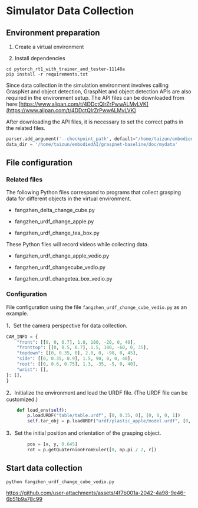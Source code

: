 # Simulator Data Collection

## Environment preparation

1. Create a virtual environment

2. Install dependencies

```shell
cd pytorch_rt1_with_trainer_and_tester-11148a
pip install -r requirements.txt
```

Since data collection in the simulation environment involves calling GraspNet and object detection, GraspNet and object detection APIs are also required in the environment setup. The API files can be downloaded from here:[https://www.alipan.com/t/4DDctQIrZrPwwALMvLVK](https://www.alipan.com/t/4DDctQIrZrPwwALMvLVK)

After downloading the API files, it is necessary to set the correct paths in the related files.

```python
parser.add_argument('--checkpoint_path', default="/home/taizun/embodiedAI/graspnet-baseline/checkpoint-rs.tar",help='Model checkpoint path')
data_dir = '/home/taizun/embodiedAI/graspnet-baseline/doc/mydata'
```

## File configuration

### Related files

The following Python files correspond to programs that collect grasping data for different objects in the virtual environment. 

- fangzhen_delta_change_cube.py

- fangzhen_urdf_change_apple.py

- fangzhen_urdf_change_tea_box.py

These Python files will record videos while collecting data.

- fangzhen_urdf_change_apple_vedio.py

- fangzhen_urdf_changecube_vedio.py

- fangzhen_urdf_changetea_box_vedio.py

### Configuration

File configuration using the file `fangzhen_urdf_change_cube_vedio.py` as an example.

1、Set the camera perspective for data collection.

```python
CAM_INFO = {
    "front": [[0, 0, 0.7], 1.8, 180, -20, 0, 40],
    "fronttop": [[0, 0.5, 0.7], 1.5, 180, -60, 0, 35],
    "topdown": [[0, 0.35, 0], 2.0, 0, -90, 0, 45],
    "side": [[0, 0.35, 0.9], 1.5, 90, 0, 0, 40],
    "root": [[0, 0.6, 0.75], 1.3, -35, -5, 0, 40],
    "wrist": [],
}: [],
}
```

2、Initialize the environment and load the URDF file. (The URDF file can be customized.)

```python
    def load_env(self):
        p.loadURDF("table/table.urdf", [0, 0.35, 0], [0, 0, 0, 1])
        self.tar_obj = p.loadURDF("urdf/plastic_apple/model.urdf", [0, 0, 0], globalScaling=0.75)
```

3、Set the initial position and orientation of the grasping object.

```python
        pos = [x, y, 0.645]
        rot = p.getQuaternionFromEuler([0, np.pi / 2, r])
```

## Start data collection

```shell
python fangzhen_urdf_change_cube_vedio.py
```

https://github.com/user-attachments/assets/4f7b001a-2042-4a98-9e46-6b51b9a78c99
